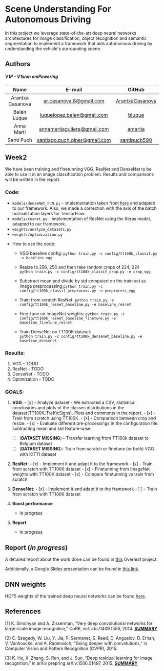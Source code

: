 # Scene Understanding For Autonomous Driving

In this project we leverage state-of-the-art deep neural networks architectures for image classification,
object recognition and semantic segmentation to implement a framework that aids autonomous
driving by understanding the vehicle's surrounding scene.

## Authors

#### _V1P - V1sion emPowering_  

| Name | E-mail | GitHub |
| :---: | :---: | :---: |
| Arantxa Casanova | ar.casanova.8@gmail.com | [ArantxaCasanova](https://github.com/ArantxaCasanova) |
| Belén Luque | luquelopez.belen@gmail.com | [bluque](https://github.com/bluque) |
| Anna Martí | annamartiaguilera@gmail.com | [amartia](https://github.com/amartia) |
| Santi Puch | santiago.puch.giner@gmail.com | [santipuch590](https://github.com/santipuch590) |


## Week2 
We have been training and finetunning VGG, ResNet and DenseNet to be able to use it in an image classification problem. Results and comparisons will be written in the report.

### Code:
  - `models/denseNet_FCN.py` - implementation taken from [here](https://github.com/tdeboissiere/DeepLearningImplementations/tree/master/DenseNet) and adapted to our framework. Also, we made a correction with the axis of the batch normalization layers for TensorFlow.
  - `models/resnet.py` - implementation of ResNet using the Keras model, adapted to our framework.
  - `weights/analyze_datasets.py`
  - `weights/optimization.py`

  * How to use the code: 
  
    - VGG baseline config: 
      `python train.py -c config/tt100k_classif.py -e baseline_vgg` 
      
    - Resize to 256, 256 and then take random crops of 224, 224  
      `python train.py -c config/tt100k_classif_crop.py -e crop_vgg` 
      
    - Substract mean and divide by std computed on the train set as image preprocessing 
      `python train.py -c config/tt100k_classif_preprocess.py -e preprocess_vgg`   

    - Train from scratch ResNet:
      `python train.py -c config/tt100k_resnet_baseline.py -e baseline_resnet`  
    
    - Fine-tune on ImageNet weights: 
      `python train.py -c config/tt100k_resnet_baseline_finetune.py -e baseline_finetune_resnet`  
    
    - Train DenseNet on TT100K dataset:   
      `python train.py -c config/tt100k_densenet_baseline.py -e baseline_densenet`
    
### Results:

1. VGG - TODO
2. ResNet - TODO
3. DenseNet - TODO
4. Optimization - TODO

### GOALS: 
  1. **VGG**:
    - [x] - Analyze dataset - We extracted a CSV, statistical conclusions and plots of the classes distributions in the dataset(TT100K_TrafficSigns). Plots and comments in the report.
    - [x] - Train from scratch using TT100K.
    - [x] - Comparison between crop and resize.
    - [x] - Evaluate different pre-processings in the configuration file: subtracting mean and std feature-wise.
     - [ ] \(**DATASET MISSING**) - Transfer learning from TT100k dataset to Belgium dataset
     - [ ]  \(**DATASET MISSING**)- Train from scratch or finetune (or both) VGG with KITTI dataset
   2. **ResNet**:
     - [x] - Implement it and adapt it to the framework
     - [x] - Train from scratch with TT100K dataset
     - [x] - Finetunning from ImageNet weights with TT100K dataset
     - [x] - Compare finetunning vs train from scratch 
   3. **DenseNet**:
     - [x] - Implement it and adapt it to the framework
     - [ ] - Train from scratch with TT100K dataset
     
   4. **Boost performance** 
      - In progress 
      
   5. **Report** 
   
      - In progress 
      
   
## Report (_in progress_)

A detailed report about the work done can be found in [this](https://www.overleaf.com/read/nfmcpnydkwhb) Overleaf project. 

Additionally, a Google Slides presentation can be found in [this link](https://drive.google.com/open?id=1HpHPrQAMaI4yfxdcumAXnMNNF04tiprdRPl3zCxhUb8).


## DNN weights
HDF5 weights of the trained deep neural networks can be found 
[here](https://drive.google.com/open?id=0ByrI9_WaU23FdHoxX1h4X2ZXYUU).

## References

[1] K. Simonyan and A. Zisserman, “Very deep convolutional networks for large-scale
image recognition,” CoRR, vol. abs/1409.1556, 2014. **[SUMMARY](https://drive.google.com/open?id=0B8Ql6cxgb4lXc0FWWHAyVWVoYU0)**

[2] C. Szegedy, W. Liu, Y. Jia, P. Sermanet, S. Reed, D. Anguelov, D. Erhan, V. Vanhoucke,
and A. Rabinovich, “Going deeper with convolutions,” in Computer Vision
and Pattern Recognition (CVPR), 2015. 

[3] K. He, X. Zhang, S. Ren, and J. Sun, “Deep residual learning for image recognition,”
in arXiv prepring arXiv:1506.01497, 2015. **[SUMMARY](https://drive.google.com/open?id=0ByrI9_WaU23FQ042WDB1TTJvc1U)**
